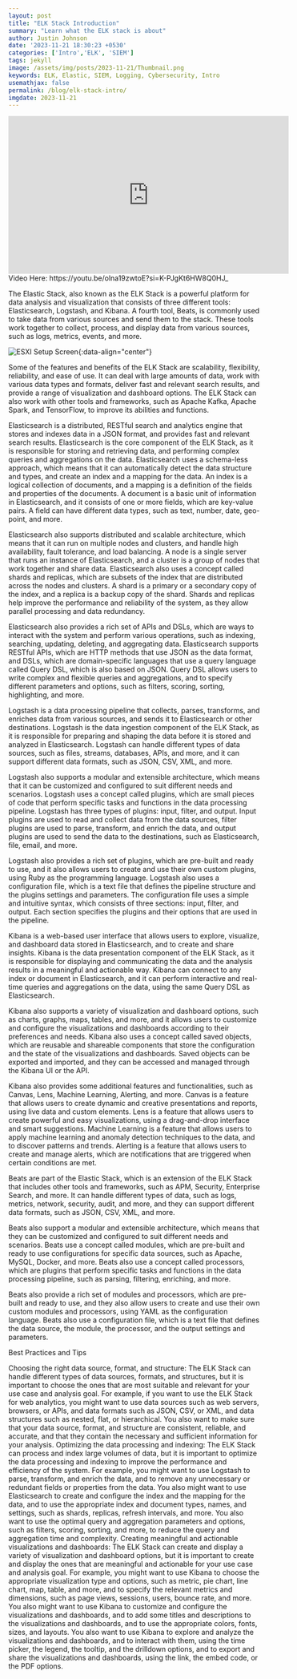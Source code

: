 ```yaml
---
layout: post
title: "ELK Stack Introduction"
summary: "Learn what the ELK stack is about"
author: Justin Johnson
date: '2023-11-21 18:30:23 +0530'
categories: ['Intro','ELK', 'SIEM']
tags: jekyll
image: /assets/img/posts/2023-11-21/Thumbnail.png
keywords: ELK, Elastic, SIEM, Logging, Cybersecurity, Intro
usemathjax: false
permalink: /blog/elk-stack-intro/
imgdate: 2023-11-21
---
```


<center><iframe width="560" height="315" src="https://www.youtube.com/embed/olna19zwtoE?si=1Z6Yn6RU3mVl866V" title="YouTube video player" frameborder="0" allow="accelerometer; autoplay; clipboard-write; encrypted-media; gyroscope; picture-in-picture; web-share" allowfullscreen></iframe></center>
Video Here: https://youtu.be/olna19zwtoE?si=K-PJgKt6HW8Q0HJ_

The Elastic Stack, also known as the ELK Stack is a powerful platform for data analysis and visualization that consists of three different tools: Elasticsearch, Logstash, and Kibana. A fourth tool, Beats, is commonly used to take data from various sources and send them to the stack. These tools work together to collect, process, and display data from various sources, such as logs, metrics, events, and more.

![ESXI Setup Screen](/assets/img/posts/{{page.imgdate}}/1.png){:data-align="center"}

Some of the features and benefits of the ELK Stack are scalability, flexibility, reliability, and ease of use. It can deal with large amounts of data, work with various data types and formats, deliver fast and relevant search results, and provide a range of visualization and dashboard options. The ELK Stack can also work with other tools and frameworks, such as Apache Kafka, Apache Spark, and TensorFlow, to improve its abilities and functions.

Elasticsearch is a distributed, RESTful search and analytics engine that stores and indexes data in a JSON format, and provides fast and relevant search results. Elasticsearch is the core component of the ELK Stack, as it is responsible for storing and retrieving data, and performing complex queries and aggregations on the data. Elasticsearch uses a schema-less approach, which means that it can automatically detect the data structure and types, and create an index and a mapping for the data. An index is a logical collection of documents, and a mapping is a definition of the fields and properties of the documents. A document is a basic unit of information in Elasticsearch, and it consists of one or more fields, which are key-value pairs. A field can have different data types, such as text, number, date, geo-point, and more.

Elasticsearch also supports distributed and scalable architecture, which means that it can run on multiple nodes and clusters, and handle high availability, fault tolerance, and load balancing. A node is a single server that runs an instance of Elasticsearch, and a cluster is a group of nodes that work together and share data. Elasticsearch also uses a concept called shards and replicas, which are subsets of the index that are distributed across the nodes and clusters. A shard is a primary or a secondary copy of the index, and a replica is a backup copy of the shard. Shards and replicas help improve the performance and reliability of the system, as they allow parallel processing and data redundancy.

Elasticsearch also provides a rich set of APIs and DSLs, which are ways to interact with the system and perform various operations, such as indexing, searching, updating, deleting, and aggregating data. Elasticsearch supports RESTful APIs, which are HTTP methods that use JSON as the data format, and DSLs, which are domain-specific languages that use a query language called Query DSL, which is also based on JSON. Query DSL allows users to write complex and flexible queries and aggregations, and to specify different parameters and options, such as filters, scoring, sorting, highlighting, and more.

Logstash is a data processing pipeline that collects, parses, transforms, and enriches data from various sources, and sends it to Elasticsearch or other destinations. Logstash is the data ingestion component of the ELK Stack, as it is responsible for preparing and shaping the data before it is stored and analyzed in Elasticsearch. Logstash can handle different types of data sources, such as files, streams, databases, APIs, and more, and it can support different data formats, such as JSON, CSV, XML, and more.

Logstash also supports a modular and extensible architecture, which means that it can be customized and configured to suit different needs and scenarios. Logstash uses a concept called plugins, which are small pieces of code that perform specific tasks and functions in the data processing pipeline. Logstash has three types of plugins: input, filter, and output. Input plugins are used to read and collect data from the data sources, filter plugins are used to parse, transform, and enrich the data, and output plugins are used to send the data to the destinations, such as Elasticsearch, file, email, and more.

Logstash also provides a rich set of plugins, which are pre-built and ready to use, and it also allows users to create and use their own custom plugins, using Ruby as the programming language. Logstash also uses a configuration file, which is a text file that defines the pipeline structure and the plugins settings and parameters. The configuration file uses a simple and intuitive syntax, which consists of three sections: input, filter, and output. Each section specifies the plugins and their options that are used in the pipeline.

Kibana is a web-based user interface that allows users to explore, visualize, and dashboard data stored in Elasticsearch, and to create and share insights. Kibana is the data presentation component of the ELK Stack, as it is responsible for displaying and communicating the data and the analysis results in a meaningful and actionable way. Kibana can connect to any index or document in Elasticsearch, and it can perform interactive and real-time queries and aggregations on the data, using the same Query DSL as Elasticsearch.

Kibana also supports a variety of visualization and dashboard options, such as charts, graphs, maps, tables, and more, and it allows users to customize and configure the visualizations and dashboards according to their preferences and needs. Kibana also uses a concept called saved objects, which are reusable and shareable components that store the configuration and the state of the visualizations and dashboards. Saved objects can be exported and imported, and they can be accessed and managed through the Kibana UI or the API.

Kibana also provides some additional features and functionalities, such as Canvas, Lens, Machine Learning, Alerting, and more. Canvas is a feature that allows users to create dynamic and creative presentations and reports, using live data and custom elements. Lens is a feature that allows users to create powerful and easy visualizations, using a drag-and-drop interface and smart suggestions. Machine Learning is a feature that allows users to apply machine learning and anomaly detection techniques to the data, and to discover patterns and trends. Alerting is a feature that allows users to create and manage alerts, which are notifications that are triggered when certain conditions are met.

Beats are part of the Elastic Stack, which is an extension of the ELK Stack that includes other tools and frameworks, such as APM, Security, Enterprise Search, and more. It can handle different types of data, such as logs, metrics, network, security, audit, and more, and they can support different data formats, such as JSON, CSV, XML, and more.

Beats also support a modular and extensible architecture, which means that they can be customized and configured to suit different needs and scenarios. Beats use a concept called modules, which are pre-built and ready to use configurations for specific data sources, such as Apache, MySQL, Docker, and more. Beats also use a concept called processors, which are plugins that perform specific tasks and functions in the data processing pipeline, such as parsing, filtering, enriching, and more.

Beats also provide a rich set of modules and processors, which are pre-built and ready to use, and they also allow users to create and use their own custom modules and processors, using YAML as the configuration language. Beats also use a configuration file, which is a text file that defines the data source, the module, the processor, and the output settings and parameters.

Best Practices and Tips

Choosing the right data source, format, and structure: The ELK Stack can handle different types of data sources, formats, and structures, but it is important to choose the ones that are most suitable and relevant for your use case and analysis goal. For example, if you want to use the ELK Stack for web analytics, you might want to use data sources such as web servers, browsers, or APIs, and data formats such as JSON, CSV, or XML, and data structures such as nested, flat, or hierarchical. You also want to make sure that your data source, format, and structure are consistent, reliable, and accurate, and that they contain the necessary and sufficient information for your analysis.
Optimizing the data processing and indexing: The ELK Stack can process and index large volumes of data, but it is important to optimize the data processing and indexing to improve the performance and efficiency of the system. For example, you might want to use Logstash to parse, transform, and enrich the data, and to remove any unnecessary or redundant fields or properties from the data. You also might want to use Elasticsearch to create and configure the index and the mapping for the data, and to use the appropriate index and document types, names, and settings, such as shards, replicas, refresh intervals, and more. You also want to use the optimal query and aggregation parameters and options, such as filters, scoring, sorting, and more, to reduce the query and aggregation time and complexity.
Creating meaningful and actionable visualizations and dashboards: The ELK Stack can create and display a variety of visualization and dashboard options, but it is important to create and display the ones that are meaningful and actionable for your use case and analysis goal. For example, you might want to use Kibana to choose the appropriate visualization type and options, such as metric, pie chart, line chart, map, table, and more, and to specify the relevant metrics and dimensions, such as page views, sessions, users, bounce rate, and more. You also might want to use Kibana to customize and configure the visualizations and dashboards, and to add some titles and descriptions to the visualizations and dashboards, and to use the appropriate colors, fonts, sizes, and layouts. You also want to use Kibana to explore and analyze the visualizations and dashboards, and to interact with them, using the time picker, the legend, the tooltip, and the drilldown options, and to export and share the visualizations and dashboards, using the link, the embed code, or the PDF options.